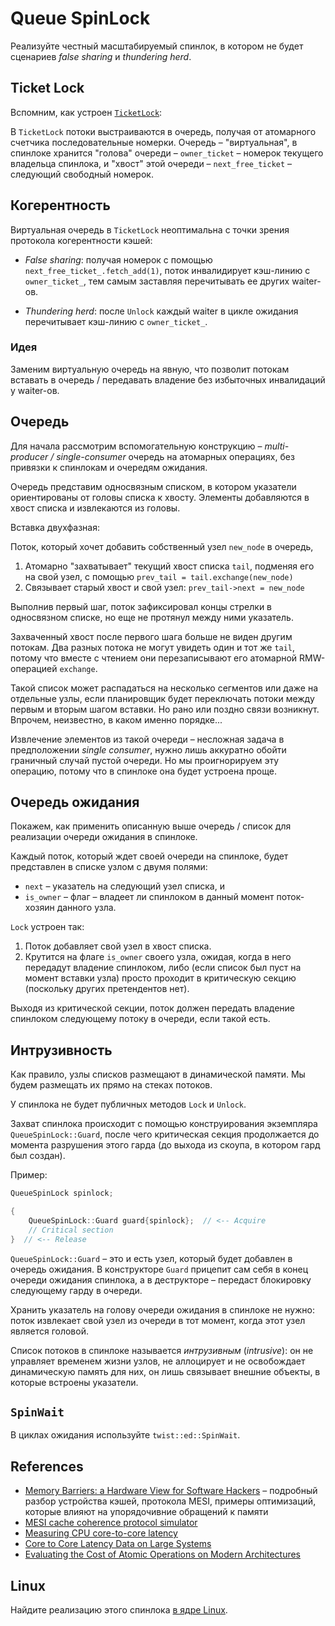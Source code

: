 # Queue SpinLock

Реализуйте честный масштабируемый спинлок, в котором не будет сценариев _false sharing_ и _thundering herd_.

## Ticket Lock

Вспомним, как устроен [`TicketLock`](/tasks/sync/try_lock):

В `TicketLock` потоки выстраиваются в очередь, получая от атомарного счетчика последовательные номерки. Очередь – "виртуальная", в спинлоке хранится "голова" очереди – `owner_ticket` – номерок текущего владельца спинлока, и "хвост" этой очереди – `next_free_ticket` – следующий свободный номерок.

## Когерентность

Виртуальная очередь в `TicketLock` неоптимальна с точки зрения протокола когерентности кэшей:

- _False sharing_: получая номерок с помощью `next_free_ticket_.fetch_add(1)`, поток инвалидирует кэш-линию с `owner_ticket_`, тем самым заставляя перечитывать ее других waiter-ов.

- _Thundering herd_: после `Unlock` каждый waiter в цикле ожидания перечитывает кэш-линию с `owner_ticket_`. 

### Идея

Заменим виртуальную очередь на явную, что позволит потокам вставать в очередь / передавать владение без избыточных инвалидаций у waiter-ов.

## Очередь

Для начала рассмотрим вспомогательную конструкцию – *multi-producer / single-consumer* очередь на атомарных операциях, без привязки к спинлокам и очередям ожидания.

Очередь представим односвязным списком, в котором указатели ориентированы от головы списка к хвосту. Элементы добавляются в хвост списка и извлекаются из головы.

Вставка двухфазная:

Поток, который хочет добавить собственный узел `new_node` в очередь,

1. Атомарно "захватывает" текущий хвост списка `tail`, подменяя его на свой узел, с помощью `prev_tail = tail.exchange(new_node)`
2. Связывает старый хвост и свой узел: `prev_tail->next = new_node`

Выполнив первый шаг, поток зафиксировал концы стрелки в односвязном списке, но еще не протянул между ними указатель.

Захваченный хвост после первого шага больше не виден другим потокам. Два разных потока не могут увидеть один и тот же `tail`, потому что вместе с чтением они перезаписывают его атомарной RMW-операцией `exchange`.

Такой список может распадаться на несколько сегментов или даже на отдельные узлы, если планировщик будет переключать потоки между первым и вторым шагом вставки.
Но рано или поздно связи возникнут. Впрочем, неизвестно, в каком именно порядке...

Извлечение элементов из такой очереди – несложная задача в предположении *single consumer*, нужно лишь аккуратно обойти граничный случай пустой очереди. Но мы проигнорируем эту операцию, потому что в спинлоке она будет устроена проще.


## Очередь ожидания

Покажем, как применить описанную выше очередь / список для реализации очереди ожидания в спинлоке.

Каждый поток, который ждет своей очереди на спинлоке, будет представлен в списке узлом с двумя полями: 
* `next` – указатель на следующий узел списка, и 
* `is_owner` – флаг – владеет ли спинлоком в данный момент поток-хозяин данного узла.

`Lock` устроен так:

1. Поток добавляет свой узел в хвост списка.
2. Крутится на флаге `is_owner` своего узла, ожидая, когда в него передадут владение спинлоком, либо (если список был пуст на момент вставки узла) просто проходит в критическую секцию (поскольку других претендентов нет).

Выходя из критической секции, поток должен передать владение спинлоком следующему потоку в очереди, если такой есть.

## Интрузивность

Как правило, узлы списков размещают в динамической памяти. Мы будем размещать их прямо на стеках потоков.

У спинлока не будет публичных методов `Lock` и `Unlock`.

Захват спинлока происходит с помощью конструирования экземпляра `QueueSpinLock::Guard`, после чего критическая секция продолжается до момента разрушения этого гарда (до выхода из скоупа, в котором гард был создан).

Пример:

```cpp
QueueSpinLock spinlock;

{
    QueueSpinLock::Guard guard{spinlock};  // <-- Acquire
    // Critical section
}  // <-- Release
```

`QueueSpinLock::Guard` – это и есть узел, который будет добавлен в очередь ожидания. В конструкторе `Guard` прицепит сам себя в конец очереди ожидания спинлока, а в деструкторе – передаст блокировку следующему гарду в очереди.

Хранить указатель на голову очереди ожидания в спинлоке не нужно: поток извлекает свой узел из очереди в тот момент, когда этот узел является головой.

Список потоков в спинлоке называется _интрузивным_ (_intrusive_): он не управляет временем жизни узлов, не аллоцирует и не освобождает динамическую память для них, он лишь связывает внешние объекты, в которые встроены указатели.

## `SpinWait`

В циклах ожидания используйте `twist::ed::SpinWait`.

## References

* [Memory Barriers: a Hardware View for Software Hackers](http://www.cs.otago.ac.nz/cosc440/readings/HWMB.pdf) – подробный разбор устройства кэшей, протокола MESI, примеры оптимизаций, которые влияют на упорядочивние обращений к памяти
* [MESI cache coherence protocol simulator](https://www.scss.tcd.ie/~jones/vivio/caches/ALL%20protocols.htm)
* [Measuring CPU core-to-core latency](https://github.com/nviennot/core-to-core-latency)
* [Core to Core Latency Data on Large Systems](https://chipsandcheese.com/2023/11/07/core-to-core-latency-data-on-large-systems/)  
* [Evaluating the Cost of Atomic Operations on Modern Architectures](https://spcl.inf.ethz.ch/Publications/.pdf/atomic-bench.pdf)

## Linux

Найдите реализацию этого спинлока [в ядре Linux](https://github.com/torvalds/linux/tree/master/kernel/locking).
